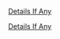 [Details If Any](https://github.com/deathbybandaid/piholeparser/blob/master/RecentRunLogs/parsingscripts/actualparsing/90-Removing-Duplicate-Lines.log)

[Details If Any](https://github.com/deathbybandaid/piholeparser/blob/master/RecentRunLogs/parsingscripts/hpHostsPSH.md)

